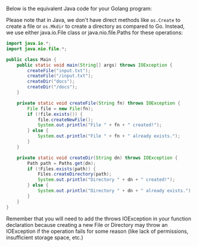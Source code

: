  Below is the equivalent Java code for your Golang program:

Please note that in Java, we don't have direct methods like `os.Create` to create a file or `os.Mkdir` to create a directory as compared to Go. Instead, we use either java.io.File class or java.nio.file.Paths for these operations:

```java
import java.io.*;
import java.nio.file.*;

public class Main {
    public static void main(String[] args) throws IOException {
        createFile("input.txt");
        createFile("/input.txt");
        createDir("docs");
        createDir("/docs");
    }

    private static void createFile(String fn) throws IOException {
        File file = new File(fn);
        if (!file.exists()) {
            file.createNewFile();
            System.out.println("File " + fn + " created!");
        } else {
            System.out.println("File " + fn + " already exists.");
        }
    }

    private static void createDir(String dn) throws IOException {
        Path path = Paths.get(dn);
        if (!Files.exists(path)) {
            Files.createDirectory(path);
            System.out.println("Directory " + dn + " created!");
        } else {
            System.out.println("Directory " + dn + " already exists.");
        }
    }
}
```
Remember that you will need to add the throws IOException in your function declaration because creating a new File or Directory may throw an IOException if the operation fails for some reason (like lack of permissions, insufficient storage space, etc.)

